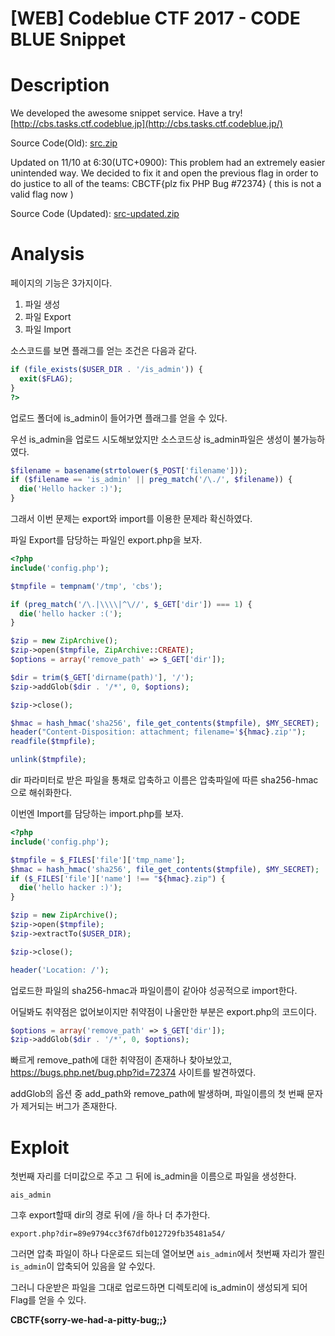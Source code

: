 # [WEB] Codeblue CTF 2017 - CODE BLUE Snippet

# Description

We developed the awesome snippet service. Have a try!
[http://cbs.tasks.ctf.codeblue.jp](http://cbs.tasks.ctf.codeblue.jp/)

Source Code(Old): [src.zip](https://static.score.ctf.codeblue.jp/attachments/src.zip-eb72057a135bb91ea9788a244f3980d6d23b2ce2d3126f32300ac31d7210723f)

Updated on 11/10 at 6:30(UTC+0900): 
This problem had an extremely easier unintended way.
We decided to fix it and open the previous flag in order to do justice to all of the teams:
CBCTF{plz fix PHP Bug #72374} ( this is not a valid flag now )

Source Code (Updated): [src-updated.zip](https://static.score.ctf.codeblue.jp/attachments/src-updated.zip-b61e2a1d4bc1af1b2cf7892d4dbd8eaf03fa563e8a3f30926f313f12c6d42467)

# Analysis

페이지의 기능은 3가지이다.

1. 파일 생성
2. 파일 Export
3. 파일 Import

소스코드를 보면 플래그를 얻는 조건은 다음과 같다.

```php
if (file_exists($USER_DIR . '/is_admin')) {
  exit($FLAG);
}
?>
```

업로드 폴더에 is_admin이 들어가면 플래그를 얻을 수 있다.

우선 is_admin을 업로드 시도해보았지만 소스코드상 is_admin파일은 생성이 불가능하였다.

```php
$filename = basename(strtolower($_POST['filename']));
if ($filename == 'is_admin' || preg_match('/\./', $filename)) {
  die('Hello hacker :)');
}
```

그래서 이번 문제는 export와 import를 이용한 문제라 확신하였다.

파일 Export를 담당하는 파일인 export.php을 보자.

```php
<?php
include('config.php');

$tmpfile = tempnam('/tmp', 'cbs');

if (preg_match('/\.|\\\\|^\//', $_GET['dir']) === 1) {
  die('hello hacker :(');
}

$zip = new ZipArchive();
$zip->open($tmpfile, ZipArchive::CREATE);
$options = array('remove_path' => $_GET['dir']);

$dir = trim($_GET['dirname(path)'], '/');
$zip->addGlob($dir . '/*', 0, $options);

$zip->close();

$hmac = hash_hmac('sha256', file_get_contents($tmpfile), $MY_SECRET);
header("Content-Disposition: attachment; filename='${hmac}.zip'");
readfile($tmpfile);

unlink($tmpfile);
```

dir 파라미터로 받은 파일을 통채로 압축하고 이름은 압축파일에 따른 sha256-hmac으로 해쉬화한다.

이번엔 Import를 담당하는 import.php를 보자.

```php
<?php
include('config.php');

$tmpfile = $_FILES['file']['tmp_name'];
$hmac = hash_hmac('sha256', file_get_contents($tmpfile), $MY_SECRET);
if ($_FILES['file']['name'] !== "${hmac}.zip") {
  die('hello hacker :)');
}

$zip = new ZipArchive();
$zip->open($tmpfile);
$zip->extractTo($USER_DIR);

$zip->close();

header('Location: /');
```

업로드한 파일의 sha256-hmac과 파일이름이 같아야 성공적으로 import한다.

어딜봐도 취약점은 없어보이지만 취약점이 나올만한 부분은 export.php의 코드이다.

```php
$options = array('remove_path' => $_GET['dir']);
$zip->addGlob($dir . '/*', 0, $options);
```

빠르게 remove_path에 대한 취약점이 존재하나 찾아보았고, https://bugs.php.net/bug.php?id=72374 사이트를 발견하였다.

addGlob의 옵션 중 add_path와 remove_path에 발생하며, 파일이름의 첫 번째 문자가 제거되는 버그가 존재한다.

# Exploit 

첫번째 자리를 더미값으로 주고 그 뒤에 is_admin을 이름으로 파일을 생성한다.

`ais_admin`

그후 export할때 dir의 경로 뒤에 /을 하나 더 추가한다.

`export.php?dir=89e9794cc3f67dfb012729fb35481a54/`

그러면 압축 파일이 하나 다운로드 되는데 열어보면 `ais_admin`에서 첫번째 자리가 짤린 `is_admin`이 압축되어 있음을 알 수있다.

그러니 다운받은 파일을 그대로 업로드하면 디렉토리에 is_admin이 생성되게 되어 Flag를 얻을 수 있다.



**CBCTF{sorry-we-had-a-pitty-bug;;}**

